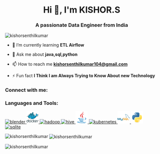 <h1 align="center">Hi 👋, I'm KISHOR.S</h1>
<h3 align="center">A passionate Data Engineer from India</h3>

<p align="left"> <img src="https://komarev.com/ghpvc/?username=kishorsenthilkumar&label=Profile%20views&color=0e75b6&style=flat" alt="kishorsenthilkumar" /> </p>

- 🌱 I’m currently learning **ETL Airflow**

- 💬 Ask me about **java,sql,python**

- 📫 How to reach me **kishorsenthilkumar104@gmail.com**

- ⚡ Fun fact **I Think I am Always Trying to Know About new Technology**

<h3 align="left">Connect with me:</h3>
<p align="left">
</p>

<h3 align="left">Languages and Tools:</h3>
<p align="left"> <a href="https://www.blender.org/" target="_blank" rel="noreferrer"> <img src="https://download.blender.org/branding/community/blender_community_badge_white.svg" alt="blender" width="40" height="40"/> </a> <a href="https://www.docker.com/" target="_blank" rel="noreferrer"> <img src="https://raw.githubusercontent.com/devicons/devicon/master/icons/docker/docker-original-wordmark.svg" alt="docker" width="40" height="40"/> </a> <a href="https://hadoop.apache.org/" target="_blank" rel="noreferrer"> <img src="https://www.vectorlogo.zone/logos/apache_hadoop/apache_hadoop-icon.svg" alt="hadoop" width="40" height="40"/> </a> <a href="https://hive.apache.org/" target="_blank" rel="noreferrer"> <img src="https://www.vectorlogo.zone/logos/apache_hive/apache_hive-icon.svg" alt="hive" width="40" height="40"/> </a> <a href="https://www.java.com" target="_blank" rel="noreferrer"> <img src="https://raw.githubusercontent.com/devicons/devicon/master/icons/java/java-original.svg" alt="java" width="40" height="40"/> </a> <a href="https://kubernetes.io" target="_blank" rel="noreferrer"> <img src="https://www.vectorlogo.zone/logos/kubernetes/kubernetes-icon.svg" alt="kubernetes" width="40" height="40"/> </a> <a href="https://www.mysql.com/" target="_blank" rel="noreferrer"> <img src="https://raw.githubusercontent.com/devicons/devicon/master/icons/mysql/mysql-original-wordmark.svg" alt="mysql" width="40" height="40"/> </a> <a href="https://www.python.org" target="_blank" rel="noreferrer"> <img src="https://raw.githubusercontent.com/devicons/devicon/master/icons/python/python-original.svg" alt="python" width="40" height="40"/> </a> <a href="https://www.sqlite.org/" target="_blank" rel="noreferrer"> <img src="https://www.vectorlogo.zone/logos/sqlite/sqlite-icon.svg" alt="sqlite" width="40" height="40"/> </a> </p>

<p><img align="left" src="https://github-readme-stats.vercel.app/api/top-langs?username=kishorsenthilkumar&show_icons=true&locale=en&layout=compact" alt="kishorsenthilkumar" /></p>

<p>&nbsp;<img align="center" src="https://github-readme-stats.vercel.app/api?username=kishorsenthilkumar&show_icons=true&locale=en" alt="kishorsenthilkumar" /></p>

<p><img align="center" src="https://github-readme-streak-stats.herokuapp.com/?user=kishorsenthilkumar&" alt="kishorsenthilkumar" /></p>

